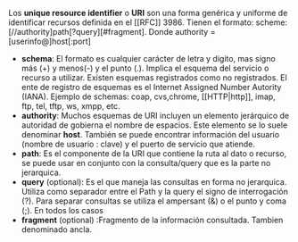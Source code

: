 Los **unique resource identifier** o **URI**  son una forma genérica y uniforme de identificar recursos definida en el [[RFC]] 3986.
Tienen el formato: scheme:\[//authority]path\[?query]\[#fragment].
Donde authority = \[userinfo@]host\[:port]

* **schema**: El formato es cualquier carácter de letra y digito, mas signo más (+) y menos(-) y el punto (.). Implica el esquema del servicio o recurso a utilizar. Existen esquemas registrados como no registrados. El ente de registro de esquemas es el Internet Assigned Number Autority (IANA). Ejemplo de schemas: coap, cvs,chrome, [[HTTP|http]], imap, ftp, tel, tftp, ws, xmpp, etc.
* **authority**: Muchos esquemas de URI incluyen un elemento jerárquico de autoridad de gobierna el nombre de espacios. Este elemento se lo suele denominar **host**. También se puede encontrar información del usuario (nombre de usuario : clave) y el puerto de servicio que atiende. 
* **path**: Es el componente de la URI que contiene la ruta al dato o recurso, se puede usar en conjunto con la consulta/query que es la parte no jerarquica. 
* **query** (optional): Es el que maneja las consultas en forma no jerarquica. Utiliza como separador entre el Path y la query el signo de interrogación (?). Para separar consultas se utiliza el ampersant (&) o el punto y coma (;). En todos los casos 
* **fragment** (optional) :Fragmento de la información consultada. Tambien denominado ancla.